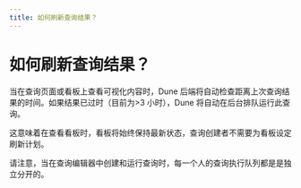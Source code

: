 ```yaml
---
title: 如何刷新查询结果？
---
```



# 如何刷新查询结果？

当在查询页面或看板上查看可视化内容时，Dune 后端将自动检查距离上次查询结果的时间。如果结果已过时（目前为>3 小时），Dune 将自动在后台排队运行此查询。

这意味着在查看看板时，看板将始终保持最新状态，查询创建者不需要为看板设定刷新计划。

请注意，当在查询编辑器中创建和运行查询时，每一个人的查询执行队列都是是独立分开的。